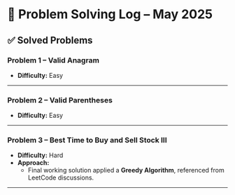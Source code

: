 # 🧠 Problem Solving Log – May 2025

## ✅ Solved Problems

### **Problem 1 – Valid Anagram**

- **Difficulty:** Easy  
---

### **Problem 2 – Valid Parentheses**

- **Difficulty:** Easy  
---

### **Problem 3 – Best Time to Buy and Sell Stock III**

- **Difficulty:** Hard  
- **Approach:**  
  - Final working solution applied a **Greedy Algorithm**, referenced from LeetCode discussions.

---
